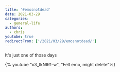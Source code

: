 ```yaml
---
title: '#emosnotdead'
date: 2021-03-29
categories:
  - general-life
authors:
  - chris
youtube: true
redirectFrom: ['/2021/03/29/emosnotdead/']
---
```


It's just one of those days

{% youtube "o3_tkNIR1-w", "Felt emo, might delete"%}
